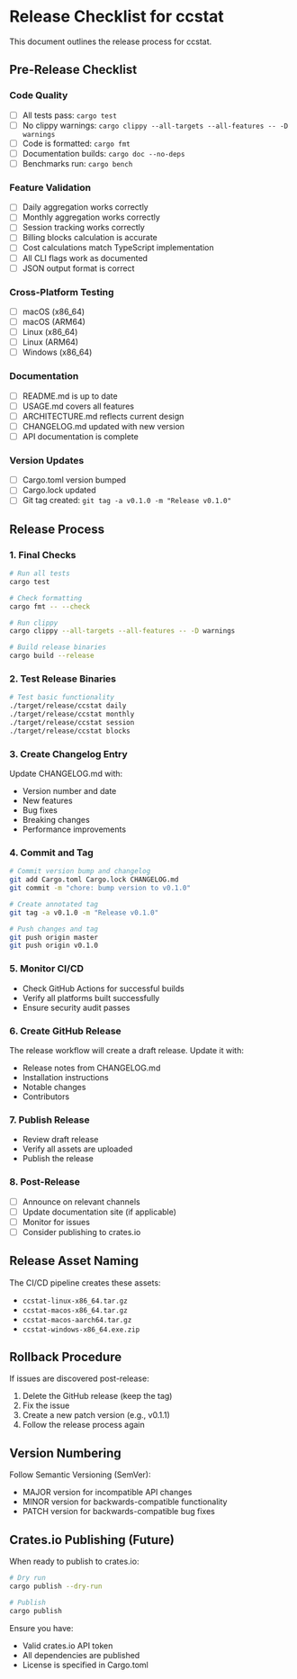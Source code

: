 # Release Checklist for ccstat

This document outlines the release process for ccstat.

## Pre-Release Checklist

### Code Quality
- [ ] All tests pass: `cargo test`
- [ ] No clippy warnings: `cargo clippy --all-targets --all-features -- -D warnings`
- [ ] Code is formatted: `cargo fmt`
- [ ] Documentation builds: `cargo doc --no-deps`
- [ ] Benchmarks run: `cargo bench`

### Feature Validation
- [ ] Daily aggregation works correctly
- [ ] Monthly aggregation works correctly
- [ ] Session tracking works correctly
- [ ] Billing blocks calculation is accurate
- [ ] Cost calculations match TypeScript implementation
- [ ] All CLI flags work as documented
- [ ] JSON output format is correct

### Cross-Platform Testing
- [ ] macOS (x86_64)
- [ ] macOS (ARM64)
- [ ] Linux (x86_64)
- [ ] Linux (ARM64)
- [ ] Windows (x86_64)

### Documentation
- [ ] README.md is up to date
- [ ] USAGE.md covers all features
- [ ] ARCHITECTURE.md reflects current design
- [ ] CHANGELOG.md updated with new version
- [ ] API documentation is complete

### Version Updates
- [ ] Cargo.toml version bumped
- [ ] Cargo.lock updated
- [ ] Git tag created: `git tag -a v0.1.0 -m "Release v0.1.0"`

## Release Process

### 1. Final Checks
```bash
# Run all tests
cargo test

# Check formatting
cargo fmt -- --check

# Run clippy
cargo clippy --all-targets --all-features -- -D warnings

# Build release binaries
cargo build --release
```

### 2. Test Release Binaries
```bash
# Test basic functionality
./target/release/ccstat daily
./target/release/ccstat monthly
./target/release/ccstat session
./target/release/ccstat blocks
```

### 3. Create Changelog Entry
Update CHANGELOG.md with:
- Version number and date
- New features
- Bug fixes
- Breaking changes
- Performance improvements

### 4. Commit and Tag
```bash
# Commit version bump and changelog
git add Cargo.toml Cargo.lock CHANGELOG.md
git commit -m "chore: bump version to v0.1.0"

# Create annotated tag
git tag -a v0.1.0 -m "Release v0.1.0"

# Push changes and tag
git push origin master
git push origin v0.1.0
```

### 5. Monitor CI/CD
- Check GitHub Actions for successful builds
- Verify all platforms built successfully
- Ensure security audit passes

### 6. Create GitHub Release
The release workflow will create a draft release. Update it with:
- Release notes from CHANGELOG.md
- Installation instructions
- Notable changes
- Contributors

### 7. Publish Release
- Review draft release
- Verify all assets are uploaded
- Publish the release

### 8. Post-Release
- [ ] Announce on relevant channels
- [ ] Update documentation site (if applicable)
- [ ] Monitor for issues
- [ ] Consider publishing to crates.io

## Release Asset Naming

The CI/CD pipeline creates these assets:
- `ccstat-linux-x86_64.tar.gz`
- `ccstat-macos-x86_64.tar.gz`
- `ccstat-macos-aarch64.tar.gz`
- `ccstat-windows-x86_64.exe.zip`

## Rollback Procedure

If issues are discovered post-release:

1. Delete the GitHub release (keep the tag)
2. Fix the issue
3. Create a new patch version (e.g., v0.1.1)
4. Follow the release process again

## Version Numbering

Follow Semantic Versioning (SemVer):
- MAJOR version for incompatible API changes
- MINOR version for backwards-compatible functionality
- PATCH version for backwards-compatible bug fixes

## Crates.io Publishing (Future)

When ready to publish to crates.io:

```bash
# Dry run
cargo publish --dry-run

# Publish
cargo publish
```

Ensure you have:
- Valid crates.io API token
- All dependencies are published
- License is specified in Cargo.toml
